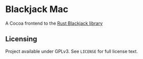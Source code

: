 # Blackjack Mac

A Cocoa frontend to the [Rust Blackjack library](https://github.com/Arc676/Blackjack)

## Licensing

Project available under GPLv3. See `LICENSE` for full license text.

